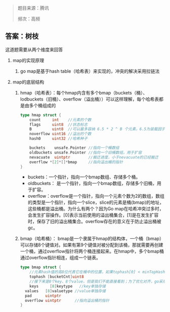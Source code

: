 > 题目来源：腾讯
>
> 频次：高频

## 答案：树枝

这道题需要从两个维度来回答

1. map的实现原理

   1. go map是基于hash table（哈希表）来实现的，冲突的解决采用拉链法

2. map的底层结构

   1. hmap（哈希表）：每个hmap内含有多个bmap（buckets（桶）、lodbuckets（旧桶）、overflow（溢出桶））可以这样理解，每个哈希表都是由多个桶组成的

      ~~~ go
      type hmap struct {
          count     int    //元素的个数
          flags     uint8  //状态标志
          B         uint8  //可以最多容纳 6.5 * 2 ^ B 个元素，6.5为装载因子
          noverflow uint16 //溢出的个数
          hash0     uint32 //哈希种子
      
          buckets    unsafe.Pointer //指向一个桶数组
          oldbuckets unsafe.Pointer //指向一个旧桶数组，用于扩容
          nevacuate  uintptr        //搬迁进度，小于nevacuate的已经搬迁
          overflow *[2]*[]*bmap     //指向溢出桶的指针
      }
      ~~~

      - buckets：一个指针，指向一个bmap数组、存储多个桶。
      - oldbuckets： 是一个指针，指向一个bmap数组，存储多个旧桶，用于扩容。 
      - overflow：overflow是一个指针，指向一个元素个数为2的数组，数组的类型是一个指针，指向一个slice，slice的元素是桶(bmap)的地址，这些桶都是溢出桶。为什么有两个？因为Go map在哈希冲突过多时，会发生扩容操作。[0]表示当前使用的溢出桶集合，[1]是在发生扩容时，保存了旧的溢出桶集合。overflow存在的意义在于防止溢出桶被gc。

   2. bmap（哈希桶）： bmap是一个隶属于hmap的结构体，一个桶（bmap）可以存储8个键值对。如果有第9个键值对被分配到该桶，那就需要再创建一个桶，通过overflow指针将两个桶连接起来。在hmap中，多个bmap桶通过overflow指针相连，组成一个链表。 

      ~~~ go
      type bmap struct {
          //元素hash值的高8位代表它在桶中的位置，如果tophash[0] < minTopHash，表示这个桶的搬迁状态
          tophash [bucketCnt]uint8
          //接下来是8个key、8个value，但是我们不能直接看到；为了优化对齐，go采用了key放在一起，value放在一起的存储方式，
          keys     [8]keytype   //key单独存储
      	values   [8]valuetype //value单独存储
      	pad      uintptr
      	overflow uintptr	  //指向溢出桶的指针
      }
      ~~~

